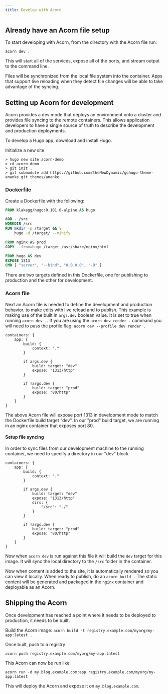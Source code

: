 ```yaml
---
title: Develop with Acorn
---
```


## Already have an Acorn file setup

To start developing with Acorn, from the directory with the Acorn file run:

`acorn dev .`

This will start all of the services, expose all of the ports, and stream output to the command line.

Files will be synchronized from the local file system into the container. Apps that support live reloading when they detect file changes will be able to take advantage of the syncing.

## Setting up Acorn for development

Acorn provides a dev mode that deploys an environment onto a cluster and provides file syncing to the remote containers. This allows application developers to have a single source of truth to describe the development and production deployments.

To develop a Hugo app, download and install Hugo.

Initialize a new site

```shell
> hugo new site acorn-demo
> cd acorn-demo
> git init .
> git submodule add https://github.com/theNewDynamic/gohugo-theme-ananke.git themes/ananke
```

### Dockerfile

Create a Dockerfile with the following:

```dockerfile
FROM klakegg/hugo:0.101.0-alpine AS hugo

ADD . /src
WORKDIR /src
RUN mkdir -p /target && \
    hugo -d /target/ --minify

FROM nginx AS prod
COPY --from=hugo /target /usr/share/nginx/html

FROM hugo AS dev
EXPOSE 1313
CMD [ "server", "--bind", "0.0.0.0", "-D" ]
```

There are two targets defined in this Dockerfile, one for publishing to production and the other for development.

### Acorn file

Next an Acorn file is needed to define the development and production behavior. to make edits with live reload and to publish. This example is making use of the built in `args.dev` boolean value. It is set to true when running `acorn dev .`. If you are using the `acorn dev render .` command you will need to pass the profile flag: `acorn dev --profile dev render .`

```cue
containers: {
    app: {
        build: {
            context: "."
        }

        if args.dev {
            build: target: "dev"
            expose: "1313/http"
        }
    
        if !args.dev {
            build: target: "prod"
            expose: "80/http"
        }
    }
}
```

The above Acorn file will expose port 1313 in development mode to match the Dockerfile build target "dev". In our "prod" build target, we are running in an nginx container that exposes port 80.

#### Setup file syncing

In order to sync files from our development machine to the running container, we need to specify a directory in our "dev" block.

```cue
containers: {
    app: {
        build: {
            context: "."
        }

        if args.dev {
            build: target: "dev"
            expose: "1313/http"
            dirs: {
                "/src": "./"
            }
        }
    
        if !args.dev {
            build: target: "prod"
            expose: "80/http"
        }
    }
}
```

Now when `acorn dev` is run against this file it will build the `dev` target for this image. It will sync the local directory to the `/src` folder in the container.

Now when content is added to the site, it is automatically rendered so you can view it locally. When ready to publish, do an `acorn build .` The static content will be generated and packaged in the `nginx` container and deployable as an Acorn.

## Shipping the Acorn

Once development has reached a point where it needs to be deployed to production, it needs to be built.

Build the Acorn image:
`acorn build -t registry.example.com/myorg/my-app:latest .`

Once built, push to a registry

`acorn push registry.example.com/myorg/my-app:latest`

This Acorn can now be run like:

`acorn run -d my.blog.example.com:app registry.example.com/myorg/my-app:latest`

This will deploy the Acorn and expose it on `my.blog.example.com`.
